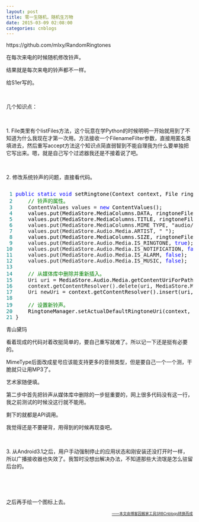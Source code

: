 ```yaml
---
layout: post
title: 零一生随机，随机生万物
date: 2015-03-09 02:08:00
categories: cnblogs
---
```


<p>https://github.com/mlxy/RandomRingtones</p>
<p>在每次来电的时候随机修改铃声。</p>
<p>结果就是每次来电的铃声都不一样。</p>
<p>给S1er写的。</p>
<p>&nbsp;</p>
<p>几个知识点：</p>
<p>&nbsp;</p>
<p>1. File类里有个listFiles方法，这个玩意在学Python的时候明明一开始就用到了不知道为什么我现在才第一次用。方法接收一个FilenameFilter参数，直接用匿名类填进去，然后重写accept方法这个知识点简直弱智到不能自理我为什么要单独把它写出来。嗯，就是自己写个过滤器我还是不接着说了吧。</p>
<p>&nbsp;</p>
<p>2. 修改系统铃声的问题，直接看代码。</p>
<div class="cnblogs_code" onclick="cnblogs_code_show('980f2250-f460-4106-96a2-b9c2909f3397')"><img id="code_img_closed_980f2250-f460-4106-96a2-b9c2909f3397" class="code_img_closed" src="http://images.cnblogs.com/OutliningIndicators/ContractedBlock.gif" alt="" /><img id="code_img_opened_980f2250-f460-4106-96a2-b9c2909f3397" class="code_img_opened" style="display: none;" onclick="cnblogs_code_hide('980f2250-f460-4106-96a2-b9c2909f3397',event)" src="http://images.cnblogs.com/OutliningIndicators/ExpandedBlockStart.gif" alt="" />
<div id="cnblogs_code_open_980f2250-f460-4106-96a2-b9c2909f3397" class="cnblogs_code_hide">
<pre><span style="color: #008080;"> 1</span> <span style="color: #0000ff;">public</span> <span style="color: #0000ff;">static</span> <span style="color: #0000ff;">void</span><span style="color: #000000;"> setRingtone(Context context, File ringtoneFile) {
</span><span style="color: #008080;"> 2</span>     <span style="color: #008000;">//</span><span style="color: #008000;"> 铃声的属性。</span>
<span style="color: #008080;"> 3</span>     ContentValues values = <span style="color: #0000ff;">new</span><span style="color: #000000;"> ContentValues();
</span><span style="color: #008080;"> 4</span> <span style="color: #000000;">    values.put(MediaStore.MediaColumns.DATA, ringtoneFile.getAbsolutePath());
</span><span style="color: #008080;"> 5</span> <span style="color: #000000;">    values.put(MediaStore.MediaColumns.TITLE, ringtoneFile.getName());
</span><span style="color: #008080;"> 6</span>     values.put(MediaStore.MediaColumns.MIME_TYPE, "audio/mp3"<span style="color: #000000;">);
</span><span style="color: #008080;"> 7</span>     values.put(MediaStore.Audio.Media.ARTIST, " "<span style="color: #000000;">);
</span><span style="color: #008080;"> 8</span> <span style="color: #000000;">    values.put(MediaStore.MediaColumns.SIZE, ringtoneFile.getUsableSpace());
</span><span style="color: #008080;"> 9</span>     values.put(MediaStore.Audio.Media.IS_RINGTONE, <span style="color: #0000ff;">true</span><span style="color: #000000;">);
</span><span style="color: #008080;">10</span>     values.put(MediaStore.Audio.Media.IS_NOTIFICATION, <span style="color: #0000ff;">false</span><span style="color: #000000;">);
</span><span style="color: #008080;">11</span>     values.put(MediaStore.Audio.Media.IS_ALARM, <span style="color: #0000ff;">false</span><span style="color: #000000;">);
</span><span style="color: #008080;">12</span>     values.put(MediaStore.Audio.Media.IS_MUSIC, <span style="color: #0000ff;">false</span><span style="color: #000000;">);
</span><span style="color: #008080;">13</span> 
<span style="color: #008080;">14</span>     <span style="color: #008000;">//</span><span style="color: #008000;"> 从媒体库中删除并重新插入。</span>
<span style="color: #008080;">15</span>     Uri uri =<span style="color: #000000;"> MediaStore.Audio.Media.getContentUriForPath(ringtoneFile.getAbsolutePath());
</span><span style="color: #008080;">16</span>     context.getContentResolver().delete(uri, MediaStore.MediaColumns.DATA + "=\"" + ringtoneFile.getAbsolutePath() + "\"", <span style="color: #0000ff;">null</span><span style="color: #000000;">);
</span><span style="color: #008080;">17</span>     Uri newUri =<span style="color: #000000;"> context.getContentResolver().insert(uri, values);
</span><span style="color: #008080;">18</span>     
<span style="color: #008080;">19</span>     <span style="color: #008000;">//</span><span style="color: #008000;"> 设置新铃声。</span>
<span style="color: #008080;">20</span> <span style="color: #000000;">    RingtoneManager.setActualDefaultRingtoneUri(context, RingtoneManager.TYPE_RINGTONE, newUri);
</span><span style="color: #008080;">21</span> }</pre>
</div>
<span class="cnblogs_code_collapse">青山黛玛</span></div>
<p>看着现成的代码对着改挺简单的，要自己重写就难了。所以记一下还是挺有必要的。</p>
<p>MimeType后面改成星号应该能支持更多的音频类型，但是要自己一个一个测，干脆就只让用MP3了。</p>
<p>艺术家随便填。</p>
<p>第二步中首先把铃声从媒体库中删除的一步挺重要的，网上很多代码没有这一行，我之前测试的时候没这行就不能用。</p>
<p>剩下的就都是API调用。</p>
<p>我觉得还是不要硬背，用得到的时候再现查吧。</p>
<p>&nbsp;</p>
<p>3. 从Android3.1之后，用户手动强制停止的应用状态和刚安装还没打开时一样，所以广播接收器也失效了。我暂时没想出解决办法，不知道那些大流氓是怎么驻留后台的。</p>
<p>&nbsp;</p>
<p>&nbsp;</p>
<p>之后再手绘一个图标上去。</p>

<div align=right><a href="https://github.com/mlxy/SRBCnblogs"><font size=1>——本文由博客园搬家工具SRBCnblogs转换而成</font></a></div>